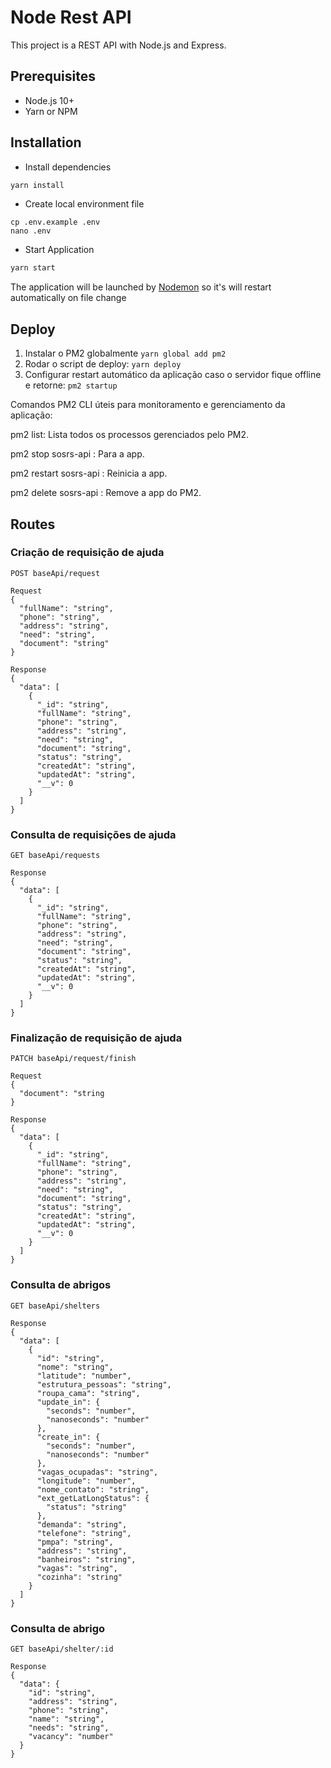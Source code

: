 # Node Rest API

This project is a REST API with Node.js and Express.

## Prerequisites
- Node.js 10+
- Yarn or NPM

## Installation
- Install dependencies
```bash
yarn install
```
- Create local environment file
```shell
cp .env.example .env
nano .env
```
- Start Application
```bash
yarn start
```
The application will be launched by [Nodemon](https://nodemon.com) so it's will restart automatically on file change

## Deploy
1) Instalar o PM2 globalmente
```yarn global add pm2```
2) Rodar o script de deploy:
```yarn deploy```
3) Configurar restart automático da aplicação caso o servidor fique offline e retorne:
```pm2 startup```

Comandos PM2 CLI úteis para monitoramento e gerenciamento da aplicação:

pm2 list: Lista todos os processos gerenciados pelo PM2.

pm2 stop sosrs-api : Para a app.

pm2 restart sosrs-api : Reinicia a app.

pm2 delete sosrs-api : Remove a app do PM2.

## Routes
### Criação de requisição de ajuda
```
POST baseApi/request

Request
{
  "fullName": "string",
  "phone": "string",
  "address": "string",
  "need": "string",
  "document": "string"
}

Response
{
  "data": [
    {
      "_id": "string",
      "fullName": "string",
      "phone": "string",
      "address": "string",
      "need": "string",
      "document": "string",
      "status": "string",
      "createdAt": "string",
      "updatedAt": "string",
      "__v": 0
    }
  ]
}
```

### Consulta de requisições de ajuda
```
GET baseApi/requests

Response
{
  "data": [
    {
      "_id": "string",
      "fullName": "string",
      "phone": "string",
      "address": "string",
      "need": "string",
      "document": "string",
      "status": "string",
      "createdAt": "string",
      "updatedAt": "string",
      "__v": 0
    }
  ]
}
```
### Finalização de requisição de ajuda
```
PATCH baseApi/request/finish

Request
{
  "document": "string
}

Response
{
  "data": [
    {
      "_id": "string",
      "fullName": "string",
      "phone": "string",
      "address": "string",
      "need": "string",
      "document": "string",
      "status": "string",
      "createdAt": "string",
      "updatedAt": "string",
      "__v": 0
    }
  ]
}
```

### Consulta de abrigos
```
GET baseApi/shelters

Response
{
  "data": [
    {
      "id": "string",
      "nome": "string",
      "latitude": "number",
      "estrutura_pessoas": "string",
      "roupa_cama": "string",
      "update_in": {
        "seconds": "number",
        "nanoseconds": "number"
      },
      "create_in": {
        "seconds": "number",
        "nanoseconds": "number"
      },
      "vagas_ocupadas": "string",
      "longitude": "number",
      "nome_contato": "string",
      "ext_getLatLongStatus": {
        "status": "string"
      },
      "demanda": "string",
      "telefone": "string",
      "pmpa": "string",
      "address": "string",
      "banheiros": "string",
      "vagas": "string",
      "cozinha": "string"
    }
  ]
}
```

### Consulta de abrigo
```
GET baseApi/shelter/:id

Response
{
  "data": {
    "id": "string",
    "address": "string",
    "phone": "string",
    "name": "string",
    "needs": "string",
    "vacancy": "number"
  }
}
```
